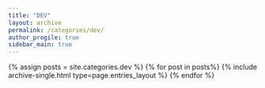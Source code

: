 ```yaml
---
title: "DEV"
layout: archive
permalink: /categories/dev/
author_progile: true
sidebar_main: true
---
```


{% assign posts = site.categories.dev %}
{% for post in posts%}
{% include archive-single.html type=page.entries_layout %}
{% endfor %}
